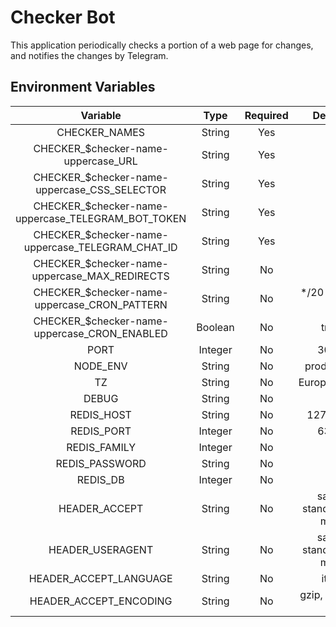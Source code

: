 # Checker Bot

This application periodically checks a portion of a web page for changes, and notifies the changes by Telegram.

## Environment Variables

| Variable | Type | Required | Default |
|:--:|:--:|:--:|:--:|
| CHECKER_NAMES | String | Yes | - |
| CHECKER_$checker-name-uppercase_URL | String | Yes | - |
| CHECKER_$checker-name-uppercase_CSS_SELECTOR | String | Yes | - |
| CHECKER_$checker-name-uppercase_TELEGRAM_BOT_TOKEN | String | Yes | - |
| CHECKER_$checker-name-uppercase_TELEGRAM_CHAT_ID | String | Yes | - |
| CHECKER_$checker-name-uppercase_MAX_REDIRECTS | String | No | 5 |
| CHECKER_$checker-name-uppercase_CRON_PATTERN | String | No | */20 * * * * * |
| CHECKER_$checker-name-uppercase_CRON_ENABLED | Boolean | No | true |
| PORT | Integer | No | 3000 | 
| NODE_ENV | String | No | production |
| TZ | String | No | Europe/Rome |
| DEBUG | String | No | - |
| REDIS_HOST | String | No | 127.0.0.1 | 
| REDIS_PORT | Integer | No | 6379 | 
| REDIS_FAMILY | Integer | No | 4 | 
| REDIS_PASSWORD | String | No | - | 
| REDIS_DB | Integer | No | 0 | 
| HEADER_ACCEPT | String | No | safari standard on mac |
| HEADER_USERAGENT | String | No | safari standard on mac |
| HEADER_ACCEPT_LANGUAGE | String | No | it-it |
| HEADER_ACCEPT_ENCODING | String | No | gzip, deflate, br |
